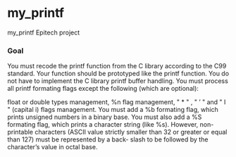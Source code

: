 # my_printf
my_printf Epitech project

### Goal
You must recode the printf function from the C library according to the C99 standard. Your function should be prototyped like the printf function.
You do not have to implement the C library printf buffer handling.
You must process all printf formating flags except the following (which are optional):

float or double types management,
%n flag management,
" * " , " ’ " and " I " (capital i) flags management.
You must add a %b formating flag, which prints unsigned numbers in a binary base.
You must also add a %S formating flag, which prints a character string (like %s). However, non-printable characters (ASCII value strictly smaller than 32 or greater or equal than 127) must be represented by a back- slash to be followed by the character’s value in octal base.

